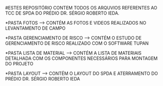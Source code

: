 #ESTES REPOSITÓRIO CONTEM TODOS OS ARQUVIOS REFERENTES AO TCC DE SPDA DO PRÉDIO DR. SÉRGIO ROBERTO IEDA.

*PASTA FOTOS --> CONTÉM AS FOTOS E VIDEOS REALIZADOS NO LEVANTAMENTO DE CAMPO

*PASTA GERENCIAMENTO DE RISCO --> CONTÉM O ESTUDO DE GERENCIAMENTO DE RISCO REALIZADO COM O SOFTWARE TUPAN

*PASTA LISTA DE MATERIAL --> CONTÉM A LISTA DE MATERIAIS DETALHADA COM OS COMPONENTES NECESSÁRIOS PARA MONTAGEM DO PROJETO

*PASTA LAYOUT --> CONTÉM O LAYOUT DO SPDA E ATERRAMENTO DO PRÉDIO DR. SÉRGIO ROBERTO IEDA


